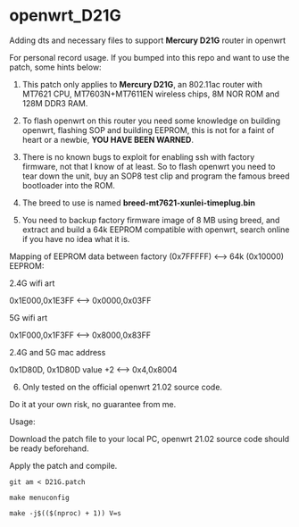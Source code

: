 # openwrt_D21G

Adding dts and necessary files to support **Mercury D21G** router in openwrt

For personal record usage. If you bumped into this repo and want to use the patch, some hints below:

1. This patch only applies to **Mercury D21G**, an 802.11ac router with MT7621 CPU, MT7603N+MT7611EN wireless chips, 8M NOR ROM and 128M DDR3 RAM.
  
2. To flash openwrt on this router you need some knowledge on building openwrt, flashing SOP and building EEPROM, this is not for a faint of heart or a newbie, **YOU HAVE BEEN WARNED**.
  
3. There is no known bugs to exploit for enabling ssh with factory firmware, not that I know of at least. So to flash openwrt you need to tear down the unit, buy an SOP8 test clip and program the famous breed bootloader into the ROM.
  
4. The breed to use is named **breed-mt7621-xunlei-timeplug.bin**
  
5. You need to backup factory firmware image of 8 MB using breed, and extract and build a 64k EEPROM compatible with openwrt, search online if you have no idea what it is.
  
  Mapping of EEPROM data between factory (0x7FFFFF) <--> 64k (0x10000) EEPROM:
  
  2.4G wifi art
  
  0x1E000,0x1E3FF <--> 0x0000,0x03FF
  
  5G wifi art
  
  0x1F000,0x1F3FF <--> 0x8000,0x83FF
  
  2.4G and 5G mac address
  
  0x1D80D, 0x1D80D value +2 <--> 0x4,0x8004
  
6. Only tested on the official openwrt 21.02 source code.
  

Do it at your own risk, no guarantee from me.

Usage:

Download the patch file to your local PC, openwrt 21.02 source code should be ready beforehand.

Apply the patch and compile.

`git am < D21G.patch`

`make menuconfig`

`make -j$(($(nproc) + 1)) V=s`
